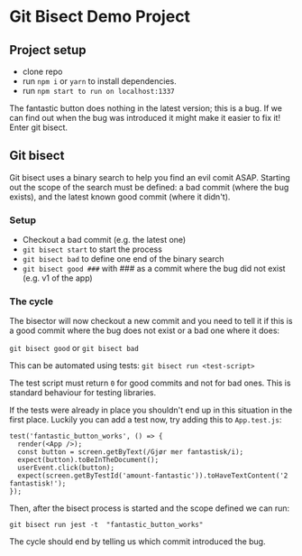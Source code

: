 # Git Bisect Demo Project

## Project setup
- clone repo
- run ```npm i``` or ```yarn``` to install dependencies.
- run ```npm start to run on localhost:1337```

The fantastic button does nothing in the latest version; this is a bug.
If we can find out when the bug was introduced it might make it easier to fix it!
Enter git bisect.

## Git bisect
Git bisect uses a binary search to help you find an evil comit ASAP.
Starting out the scope of the search must be defined: a bad commit (where the bug exists), and the latest known good commit (where it didn't).

### Setup
- Checkout a bad commit (e.g. the latest one)
- ```git bisect start``` to start the process
- ```git bisect bad``` to define one end of the binary search
- ```git bisect good ###``` with ### as a commit where the bug did not exist (e.g. v1 of the app)


### The cycle
The bisector will now checkout a new commit and you need to tell it if this is a good commit where the bug does not exist or a bad one where it does:

```git bisect good``` or ```git bisect bad```

This can be automated using tests:
```git bisect run <test-script>```

The test script must return ```0``` for good commits and not for bad ones. This is standard behaviour for testing libraries.

If the tests were already in place you shouldn't end up in this situation in the first place. 
Luckily you can add a test now, try adding this to `App.test.js`:
```
test('fantastic_button_works', () => {
  render(<App />);
  const button = screen.getByText(/Gjør mer fantastisk/i);
  expect(button).toBeInTheDocument();
  userEvent.click(button);
  expect(screen.getByTestId('amount-fantastic')).toHaveTextContent('2 fantastisk!');
});
```

Then, after the bisect process is started and the scope defined we can run:

```git bisect run jest -t  "fantastic_button_works"```

The cycle should end by telling us which commit introduced the bug.
